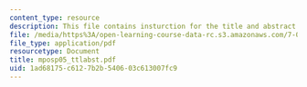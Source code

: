 ```yaml
---
content_type: resource
description: This file contains insturction for the title and abstract for the paper.
file: /media/https%3A/open-learning-course-data-rc.s3.amazonaws.com/7-02ci-experimental-biology-communications-intensive-spring-2005/1ad68175c6127b2b540603c613007fc9_mposp05_ttlabst.pdf
file_type: application/pdf
resourcetype: Document
title: mposp05_ttlabst.pdf
uid: 1ad68175-c612-7b2b-5406-03c613007fc9
---
```

